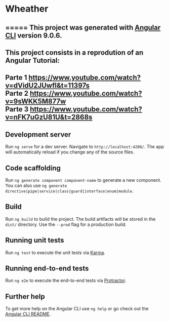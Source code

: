 # Wheather
=====
This project was generated with [Angular CLI](https://github.com/angular/angular-cli) version 9.0.6.
----------
This project consists in a reprodution of an Angular Tutorial:
 -------
Parte 1  https://www.youtube.com/watch?v=dVidU2JUwfI&t=11397s
<br>
Parte 2  https://www.youtube.com/watch?v=9sWKK5M877w
<br>
Parte 3  https://www.youtube.com/watch?v=nFK7uGzU81U&t=2868s
---------
## Development server

Run `ng serve` for a dev server. Navigate to `http://localhost:4200/`. The app will automatically reload if you change any of the source files.

## Code scaffolding

Run `ng generate component component-name` to generate a new component. You can also use `ng generate directive|pipe|service|class|guard|interface|enum|module`.

## Build

Run `ng build` to build the project. The build artifacts will be stored in the `dist/` directory. Use the `--prod` flag for a production build.

## Running unit tests

Run `ng test` to execute the unit tests via [Karma](https://karma-runner.github.io).

## Running end-to-end tests

Run `ng e2e` to execute the end-to-end tests via [Protractor](http://www.protractortest.org/).

## Further help

To get more help on the Angular CLI use `ng help` or go check out the [Angular CLI README](https://github.com/angular/angular-cli/blob/master/README.md).
